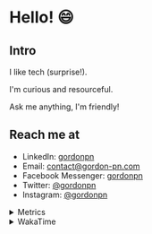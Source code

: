 # Hello! 😄

## Intro

I like tech (surprise!).

I'm curious and resourceful.

Ask me anything, I'm friendly!

## Reach me at

- LinkedIn: [gordonpn](https://www.linkedin.com/in/gordonpn/)
- Email: [contact@gordon-pn.com](mailto:contact@gordon-pn.com)
- Facebook Messenger: [gordonpn](https://www.messenger.com/t/Gordonpn)
- Twitter: [@gordonpn](https://twitter.com/Gordonpn)
- Instagram: [@gordonpn](https://www.instagram.com/gordonpn/)

<details>
  <summary>Metrics</summary>

  <img align="center" src="https://github.com/gordonpn/gordonpn/blob/master/github-metrics.svg" alt="GitHub Metrics">

</details>

<details>
  <summary>WakaTime</summary>

  <!--START_SECTION:waka-->
**I'm an Early 🐤** 

```text
🌞 Morning    178 commits    █████░░░░░░░░░░░░░░░░░░░░   21.63% 
🌆 Daytime    313 commits    █████████░░░░░░░░░░░░░░░░   38.03% 
🌃 Evening    296 commits    █████████░░░░░░░░░░░░░░░░   35.97% 
🌙 Night      36 commits     █░░░░░░░░░░░░░░░░░░░░░░░░   4.37%

```
📅 **I'm Most Productive on Wednesday** 

```text
Monday       128 commits    ████░░░░░░░░░░░░░░░░░░░░░   15.55% 
Tuesday      101 commits    ███░░░░░░░░░░░░░░░░░░░░░░   12.27% 
Wednesday    185 commits    █████░░░░░░░░░░░░░░░░░░░░   22.48% 
Thursday     110 commits    ███░░░░░░░░░░░░░░░░░░░░░░   13.37% 
Friday       124 commits    ███░░░░░░░░░░░░░░░░░░░░░░   15.07% 
Saturday     61 commits     █░░░░░░░░░░░░░░░░░░░░░░░░   7.41% 
Sunday       114 commits    ███░░░░░░░░░░░░░░░░░░░░░░   13.85%

```


📊 **This Week I Spent My Time On** 

```text
💬 Programming Languages: 
Java                     3 hrs 57 mins       ███████░░░░░░░░░░░░░░░░░░   28.04% 
YAML                     1 hr 57 mins        ███░░░░░░░░░░░░░░░░░░░░░░   13.85% 
Text                     1 hr 49 mins        ███░░░░░░░░░░░░░░░░░░░░░░   12.96% 
Markdown                 1 hr 20 mins        ██░░░░░░░░░░░░░░░░░░░░░░░   9.51% 
TypeScript               1 hr 11 mins        ██░░░░░░░░░░░░░░░░░░░░░░░   8.41%

🔥 Editors: 
IntelliJ                 8 hrs 35 mins       ███████████████░░░░░░░░░░   60.84% 
VS Code                  5 hrs 31 mins       █████████░░░░░░░░░░░░░░░░   39.16%

```


 Last Updated on 12/10/2022 10:33:58 UTC
<!--END_SECTION:waka-->
</details>

